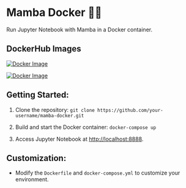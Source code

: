 # Mamba Docker 🐍🐋

Run Jupyter Notebook with Mamba in a Docker container.

## DockerHub Images

[![Docker Image](https://img.shields.io/docker/v/mattmajestic/mamba-ubuntu?color=blue&label=mattmajestic/mamba-ubuntu&logo=docker&logoColor=white&style=for-the-badge)](https://hub.docker.com/r/mattmajestic/mamba-ubuntu)

[![Docker Image](https://img.shields.io/docker/v/mattmajestic/mamba-conda?color=blue&label=mattmajestic/mamba-conda&logo=docker&logoColor=white&style=for-the-badge)](https://hub.docker.com/r/mattmajestic/mamba-conda)

## Getting Started:

1. Clone the repository: `git clone https://github.com/your-username/mamba-docker.git`

2. Build and start the Docker container: `docker-compose up`

3. Access Jupyter Notebook at [http://localhost:8888](http://localhost:8888).

## Customization:

- Modify the `Dockerfile` and `docker-compose.yml` to customize your environment.
